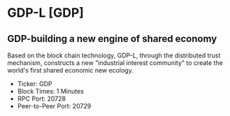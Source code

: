# GDP-L [GDP]

## GDP-building a new engine of shared economy

Based on the block chain technology, GDP-L, through the distributed trust mechanism, constructs a new "industrial interest community" to create the world's first shared economic new ecology.

* Ticker: GDP
* Block Times: 1 Minutes
* RPC Port: 20728
* Peer-to-Peer Port: 20729
